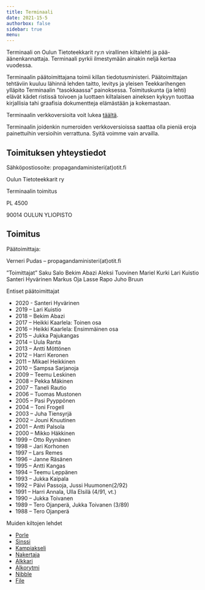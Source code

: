 ```yaml
---
title: Terminaali
date: 2021-15-5
authorbox: false
sidebar: true
menu:
---
```


Terminaali on Oulun Tietoteekkarit ry:n virallinen kiltalehti ja pää-äänenkannattaja. Terminaali pyrkii ilmestymään ainakin neljä kertaa vuodessa.

Terminaalin päätoimittajana toimii killan tiedotusministeri. Päätoimittajan tehtäviin kuuluu lähinnä lehden taitto, levitys ja yleisen Teekkarihengen ylläpito Terminaalin ”tasokkaassa” painoksessa. Toimituskunta (ja lehti) elävät kädet ristissä toivoen ja luottaen kiltalaisen aineksen kykyyn tuottaa kirjallisia tahi graafisia dokumentteja elämästään ja kokemastaan.

Terminaalin verkkoversioita voit lukea [täältä](verkkoversiot).

Terminaalin joidenkin numeroiden verkkoversioissa saattaa olla pieniä eroja painettuihin versioihin verrattuna. Syitä voimme vain arvailla.

## Toimituksen yhteystiedot
Sähköpostiosoite: propagandaministeri(at)otit.fi

Oulun Tietoteekkarit ry

Terminaalin toimitus

PL 4500

90014 OULUN YLIOPISTO

## Toimitus

Päätoimittaja:

Verneri Pudas – propagandaministeri(at)otit.fi

”Toimittajat”
Saku Salo
Bekim Abazi
Aleksi Tuovinen
Mariel Kurki
Lari Kuistio
Santeri Hyvärinen
Markus Oja
Lasse Rapo
Juho Bruun

Entiset päätoimittajat
- 2020 - Santeri Hyvärinen
- 2019 – Lari Kuistio
- 2018 – Bekim Abazi
- 2017 – Heikki Kaarlela: Toinen osa
- 2016 – Heikki Kaarlela: Ensimmäinen osa
- 2015 – Jukka Pajukangas
- 2014 – Uula Ranta
- 2013 – Antti Möttönen
- 2012 – Harri Keronen
- 2011 – Mikael Heikkinen
- 2010 – Sampsa Sarjanoja
- 2009 – Teemu Leskinen
- 2008 – Pekka Mäkinen
- 2007 – Taneli Rautio
- 2006 – Tuomas Mustonen
- 2005 – Pasi Pyyppönen
- 2004 – Toni Frogell
- 2003 – Juha Tiensyrjä
- 2002 – Jouni Knuutinen
- 2001 – Antti Palsola
- 2000 – Mikko Häkkinen
- 1999 – Otto Ryynänen
- 1998 – Jari Korhonen
- 1997 – Lars Remes
- 1996 – Janne Räsänen
- 1995 – Antti Kangas
- 1994 – Teemu Leppänen
- 1993 – Jukka Kaipala
- 1992 – Päivi Passoja, Jussi Huumonen(2/92)
- 1991 – Harri Annala, Ulla Elsilä (4/91, vt.)
- 1990 – Jukka Toivanen
- 1989 – Tero Ojanperä, Jukka Toivanen (3/89)
- 1988 – Tero Ojanperä

Muiden kiltojen lehdet
- [Porle](http://www.prosessikilta.fi/index.php/kilta/porle)
- [Sinssi](https://www.sik.fi/?page_id=120)
- [Kampiakseli](http://palkki.oulu.fi/kilta/palvelut/kampiakseli)
- [Nakertaja](http://www.ymparistorakentajakilta.net/nakertaja/)
- [Alkkari](https://oulunarkkitehtikilta.net/kilta/kiltalehti/)
- [Alkorytmi](http://www.tietokilta.fi/alkorytmi/)
- [Nibble](http://tite.cs.tut.fi/wiki/nibble)
- [File](https://digit.fi/toiminta/file)